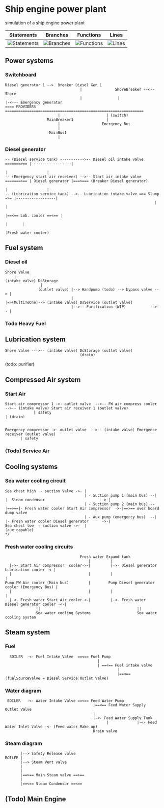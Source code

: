 # Ship engine power plant
simulation of a ship engine power plant


| Statements                  | Branches                | Functions                 | Lines                |
| --------------------------- | ----------------------- | ------------------------- | -------------------- |
| ![Statements](https://img.shields.io/badge/Coverage-100%25-brightgreen.svg) | ![Branches](https://img.shields.io/badge/Coverage-100%25-brightgreen.svg) | ![Functions](https://img.shields.io/badge/Coverage-99.25%25-brightgreen.svg) | ![Lines](https://img.shields.io/badge/Coverage-100%25-brightgreen.svg)    |

## Power systems
### Switchboard
```
Diesel generator 1 -->  Breaker Diesel Gen 1
                                  |               ShoreBreaker --<-- Shore
                                  |                |                          |-<--- Emergency generator
==== PROVIDERS  ===============================================================
                        |                     | (switch)
                   MainBreaker1               |
                        |                   Emergency Bus
                        |
                    MainBus1
                        |
```

### Diesel generator
```
-- (Diesel service tank) ----------->-- Diesel oil intake valve =======>== |------------------| 
                                                                           |                  |
-- (Emergency start air receiver) -->-- Start air intake valve  =======>== | Diesel generator |===>=== (Breaker Diesel generator)
                                                                           |                  |
-- (Lubrication service tank) -->-- Lubrication intake valve =>= Slump =>= |------------------| 
                                                                    |                        |     
                                                                    |==<== Lub. cooler ==<== |
                                                                            |       |
                                                                        (Fresh water cooler)
```


## Fuel system

### Diesel oil
```
Shore Valve 
    |
(intake valve) DsStorage 
                |
               (outlet valve) |--> Handpump (todo) --> bypass valve --> |
                              |                                         |=>(MultiToOne)--> (intake valve) DsService (outlet valve)                                   
                              |-->-- Purification (WIP)           -->-- |
```

### Todo Heavy Fuel


## Lubrication system
```
Shore Valve --->-- (intake valve) DsStorage (outlet valve)
                                  (drain)                            
```
(todo: purifier)


## Compressed Air system

### Start Air
```
Start air compressor 1 ->- outlet valve  -->-- FW air compress cooler -->-- (intake valve) Start air receiver 1 (outlet valve)
             | safety                                                                            | (drain)


Emergency compressor ->- outlet valve  -->-- (intake valve) Emergence receiver (outlet valve)
       | safety   
```

### (Todo) Service Air


## Cooling systems

### Sea water cooling circuit 
```
Sea chest high  - suction Valve ->- |  
                                    | - Suction pump 1 (main bus) --|     |- Steam condensor                         -->-|
                                    | - Suction pump 2 (main bus) --|==>==|- Fresh water cooler Start Air compressor  ->-|==>== over board dump valve
                                    | - Aux pump (emergency bus)  --|     |- Fresh water cooler Diesel generator      ->-|
Sea chest low  - suction valve ->-  |                                             (aux capable)
*/
```

### Fresh water cooling circuits
```
                                  Fresh water Expand tank
                                      |         |
  |->- Start Air compressor  cooler->-|         |->- Diesel generator Lubrication cooler -<-|
  |                                   |         |                                           |
Pump FW Air cooler (Main bus)         |        Pump Diesel generator cooler (Emergency Bus) |
  |                                   |         |                                           |
  |-<- Fresh water Start Air cooler-<-|         |-<- Fresh water Diesel generator cooler -<-|
              ||                                            ||
              Sea water cooling Systems                     Sea water cooling system       

```


## Steam system

### Fuel
```
  BOILER  -<- Fuel Intake Valve  ==<== Fuel Pump   
                                          |
                                          | ==<== Fuel intake valve
                                                   |
                                                   |==<== (fuelSourceValve = Diesel Service Outlet Valve)  
```

### Water diagram
```
 BOILER   -<- Water Intake Valve ==<== Feed Water Pump 
                                        |==<== Feed Water Supply Outlet Valve 
                                        |
                                        |-<- Feed Water Supply Tank 
                                              |             |-<- Feed Water Inlet Valve -<- (Feed water Make up)
                                        Drain valve                             
```

### Steam diagram
```
       |--> Safety Release valve 
BOILER |
       |--> Steam Vent valve
       |
       |
       |==>== Main Steam valve ==>==
       |
       |==<== Steam Condensor ==<==
```

## (Todo) Main Engine
